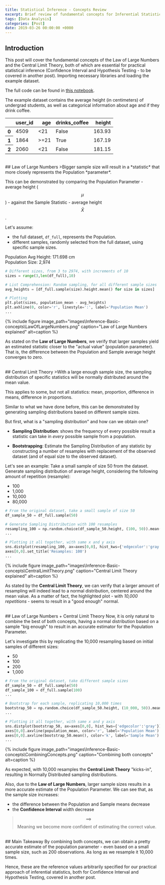 ```yaml
---
title: Statistical Inference - Concepts Review
excerpt: Brief review of fundamental concepts for Inferential Statistics, such as the Law of Large Numbers and the Central Limit Theory.
tags: [Data Analysis]
categories: [Post]
date: 2019-03-26 00:00:00 +0000
---
```

## Introduction
This post will cover the fundamental concepts of the Law of Large Numbers and the Central Limit Theory, both of which are essential for practical statistical inference (Confidence Interval and Hypothesis Testing - to be covered in another post).
Importing necessary libraries and loading the example dataset. 

The full code can be found in [this notebook](https://github.com/marcellovictorino/Practical-Statistics/blob/master/0_%20Inference%20-%20Basic%20Concepts/Inference%20-%20Basic%20Concepts.ipynb).

The example dataset contains the average height (in centimeters) of undergrad students, as well as categorical information about age and if they drink coffee.

<div>
<style scoped>
    .dataframe tbody tr th:only-of-type {
        vertical-align: middle;
    }

    .dataframe tbody tr th {
        vertical-align: top;
    }

    .dataframe thead th {
        text-align: right;
    }
</style>
<table border="0" class="dataframe">
  <thead>
    <tr style="text-align: right;">
      <th></th>
      <th>user_id</th>
      <th>age</th>
      <th>drinks_coffee</th>
      <th>height</th>
    </tr>
  </thead>
  <tbody>
    <tr>
      <th>0</th>
      <td>4509</td>
      <td>&lt;21</td>
      <td>False</td>
      <td>163.93</td>
    </tr>
    <tr>
      <th>1</th>
      <td>1864</td>
      <td>&gt;=21</td>
      <td>True</td>
      <td>167.19</td>
    </tr>
    <tr>
      <th>2</th>
      <td>2060</td>
      <td>&lt;21</td>
      <td>False</td>
      <td>181.15</td>
    </tr>
  </tbody>
</table>
</div>


<br>
## Law of Large Numbers
>Bigger sample size will result in a *statistic* that more closely represents the Population *parameter*.

This can be demonstrated by comparing the Population Parameter - average height ($$\mu$$) - against the Sample Statistic - average height $$\bar X$$.

Let's assume:
+ the full dataset, `df_full`, represents the Population.
+ different samples, randomly selected from the full dataset, using specific sample sizes.


Population Avg Height: 171.698 cm
<br>
Population Size: 2,974
   
```python
# Different sizes, from 3 to 2974, with increments of 10
sizes = range(3,len(df_full),10)

# List Comprehension: Random sampling, for all different sample sizes
avg_heights = [df_full.sample(size).height.mean() for size in sizes]

# Plotting
plt.plot(sizes, population_mean - avg_heights)
plt.axhline(0, color='r', linestyle=':', label='Population Mean')
...
```

{% include figure image_path="images\Inference-Basic-concepts\LawOfLargeNumbers.png" caption="Law of Large Numbers explained" alt=caption %}

As stated on the **Law of Large Numbers**, we verify that larger samples yield an estimated statistic closer to the "actual value" (population parameter). That is, the difference between the Population and Sample average height converges to zero.

<br>
## Central Limit Theory
>With a large enough sample size, the sampling distribution of specific statistics will be normally distributed around the mean value.

This applies to some, but not all statistics: mean, proportion, difference in means, difference in proportions.

Similar to what we have done before, this can be demonstrated by generating sampling distributions based on different sample sizes. 

But first, what is  a "sampling distribution" and how can we obtain one?

+ **Sampling Distribution**: shows the frequency of every possible result a statistic can take in *every* possible sample from a population.

+ **Bootstrapping**: Estimate the Sampling Distribution of any statistic by constructing a number of resamples with replacement of the observed dataset (and of equal size to the observed dataset).

Let's see an example:
Take a small sample of size 50 from the dataset.
<br>
Generate sampling distribution of average height, considering the following amount of repetition (resample):
+ 100
+ 1,000
+ 10,000
+ 80,000


```python
# From the original dataset, take a small sample of size 50
df_sample_50 = df_full.sample(50)

# Generate Sampling Distribution with 100 resamples
resampling_100 = np.random.choice(df_sample_50.height, (100, 50)).mean(axis=1)
...

# Plotting it all together, with same x and y axis
sns.distplot(resampling_100, ax=axes[0,0], hist_kws={'edgecolor':'gray'})
axes[0,0].set_title('Resamples: 100')
...
```

{% include figure image_path="images\Inference-Basic-concepts\CentralLimitTheory.png" caption="Central Limit Theory explained" alt=caption %}


As stated by the **Central Limit Theory**, we can verify that a larger amount of resampling will indeed lead to a normal distribution, centered around the mean value. As a matter of fact, the highlighted plot - with *10,000 repetitions* - seems to result in a "good enough" normal.

<br>
## Law of Large Numbers + Central Limit Theory
Now, it is only natural to combine the best of both concepts, having a normal distribution based on a sample "big enough" to result in an accurate estimator for the Population Parameter.

Let's investigate this by replicating the 10,000 resampling based on initial samples of different sizes:
+ 50
+ 100
+ 200
+ 1,000


```python
# From the original dataset, take different sample sizes
df_sample_50 = df_full.sample(50)
df_sample_100 = df_full.sample(100)
...

# Bootstrap for each sample, replicating 10,000 times
bootstrap_50 = np.random.choice(df_sample_50.height, (10_000, 50)).mean(axis=1)
...

# Plotting it all together, with same x and y axis
sns.distplot(bootstrap_50, ax=axes[0,0], hist_kws={'edgecolor':'gray'})
axes[0,0].axvline(population_mean, color='r', label='Population Mean')
axes[0,0].axvline(bootstrap_50.mean(), color='k', label='Sample Mean')
...
```

{% include figure image_path="images\Inference-Basic-concepts\CombiningConcepts.png" caption="Combining both concepts" alt=caption %}


As expected, with 10,000 resamples the **Central Limit Theory** "kicks-in", resulting in Normally Distributed sampling distributions.

Also, due to the **Law of Large Numbers**, larger sample sizes results in a more accurate estimate of the Population Parameter. We can see that, as the sample size increases:
+ the difference between the Population and Sample means decrease
+ the **Confidence Interval** width decrease

> $$\implies$$ Meaning we become more confident of estimating the correct value.

<br>
## Main Takeaway
By combining both concepts, we can obtain a pretty accurate estimate of the population parameter - even based on a small sample size, such as 200 observations. As long as we resample it 10,000 times.

Hence, these are the reference values arbitrarily specified for our practical approach of inferential statistics, both for Confidence Interval and Hypothesis Testing, covered in another post.
